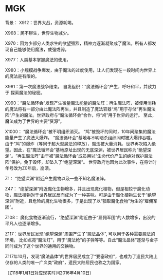 # MGK
背景：
X912：世界大战，资源耗竭。

X968：民不聊生，世界生物减少。

X970：因为少部分人类求生的欲望强烈，精神力逐渐凝聚成了魔法。所有人都发现自己能够使用魔法，或强或弱。

X977：人类基本掌握魔法的使用。

X980：小规模战争爆发，由于魔法的过度使用，让人们发现在一段时间内世界上的魔法是有限的。

X981：第一次魔法战争结束。 自发组织：“魔法循环会”产生，呼吁和平，并致力于 探索魔法的秘密。

X990：“魔法循环会”发现产生微量魔法能量的魔法阵：再生魔法阵，被使用消耗的魔法将有一部分由此魔法阵再生，并且制造了魔法容器“鸠”用于存储“再生魔法阵”产生的魔法。世界政府与“魔法循环会”合作，将“鸠”用于世界的运行。 至此，魔法成为了世界的主要“资源”。 

X1000： “魔法循环会”被不明组织消灭。 “鸠”被毁坏的同时，10年间聚集的魔法能量产生了魔法大爆炸。 “魔法循环会”基地与不明暗杀组织同时被大爆炸吞噬。由于“鸠”的爆炸（等同于超大型魔法的释放），魔法被大量消耗，世界再次陷入绝望。因此，在“魔法循环会”基地原址出现的无底深渊，被世界居民称为“绝望深渊”。“再生魔法阵”由于被“魔法循环会”成员用以“生命代价产生的绝对保护魔法阵”保护，免于毁坏，却坠入了“绝望深渊”。 世界政府也因为此次事件，在将计时年号改为Z0年后，崩溃。

Z1： “绝望深渊”附近产生魔物以及一些不知名魔法阵。

Z47： “绝望深渊”附近魔化生物增多，并且出现魔化植物，但是相较于魔化动物，魔法植物对于世界居民反而成为了一种美味。可是由于魔化植物生长于“绝望深渊”附近，且危险的魔化生物很多，于是出现了以“猎取魔化食物”为生的“雇佣军团”。

Z108： 魔化食物逐渐流行，“绝望深渊”附近由于“雇佣军团”的人数增多，出没的平凡人也逐渐增多。

Z117：世界居民发现“绝望深渊”周围产生了“魔法晶体”, 可以用于各种需要魔法的环境， 比如点亮“魔法灯”，用于“魔法枪”的子弹等等。自此“魔法晶体”逐渐与金子同时成为了这个世界的通用的交换物。

Z117年10月，发现“魔法晶体”的世界居民成立了“要塞政府”，也成为了遗民大陆上仅存的人类的唯一广义类“政府”，遗民大陆居民也称之为国家。

（Z118年1月1日对应现实时间2016年4月10日）

